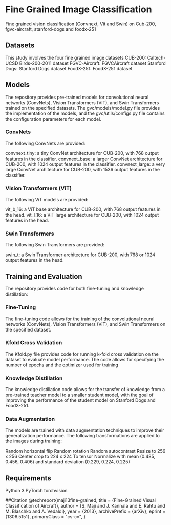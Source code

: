 # Fine Grained Image Classification
Fine grained vision classification (Convnext, Vit and Swin) on Cub-200, fgvc-aircraft, stanford-dogs and foodx-251

## Datasets
This study involves the four fine grained image datasets
CUB-200: Caltech-UCSD Birds-200-2011 dataset
FGVC-Aircraft: FGVCAircraft dataset
Stanford Dogs: Stanford Dogs dataset
FoodX-251: FoodX-251 dataset


 ## Models
The repository provides pre-trained models for convolutional neural networks (ConvNets), Vision Transformers (ViT), and Swin Transformers trained on the specified datasets. The gvc/models/model.py file provides the implementation of the models, and the gvc/utils/configs.py file contains the configuration parameters for each model.

### ConvNets
The following ConvNets are provided:

convnext_tiny: a tiny ConvNet architecture for CUB-200, with 768 output features in the classifier.
convnext_base: a larger ConvNet architecture for CUB-200, with 1024 output features in the classifier.
convnext_large: a very large ConvNet architecture for CUB-200, with 1536 output features in the classifier.

### Vision Transformers (ViT)
The following ViT models are provided:

vit_b_16: a ViT base architecture for CUB-200, with 768 output features in the head.
vit_l_16: a ViT large architecture for CUB-200, with 1024 output features in the head.

### Swin Transformers
The following Swin Transformers are provided:

swin_t: a Swin Transformer architecture for CUB-200, with 768 or 1024 output features in the head.


## Training and Evaluation
The repository provides code for both fine-tuning and knowledge distillation:

### Fine-Tuning
The fine-tuning code allows for the training of the convolutional neural networks (ConvNets), Vision Transformers (ViT), and Swin Transformers on the specified dataset.

### Kfold Cross Validation
The Kfold.py file provides code for running k-fold cross validation on the dataset to evaluate model performance. The code allows for specifying the number of epochs and the optimizer used for training


### Knowledge Distillation
The knowledge distillation code allows for the transfer of knowledge from a pre-trained teacher model to a smaller student model, with the goal of improving the performance of the student model on Stanford Dogs and FoodX-251.

### Data Augmentation
The models are trained with data augmentation techniques to improve their generalization performance. The following transformations are applied to the images during training:

Random horizontal flip
Random rotation
Random autocontrast
Resize to 256 x 256
Center crop to 224 x 224
To tensor
Normalize with mean (0.485, 0.456, 0.406) and standard deviation (0.229, 0.224, 0.225)

## Requirements
Python 3
PyTorch
torchvision


##Citation
@techreport{maji13fine-grained,
   title         = {Fine-Grained Visual Classification of Aircraft},
   author        = {S. Maji and J. Kannala and E. Rahtu
                    and M. Blaschko and A. Vedaldi},
   year          = {2013},
   archivePrefix = {arXiv},
   eprint        = {1306.5151},
   primaryClass  = "cs-cv",
}
